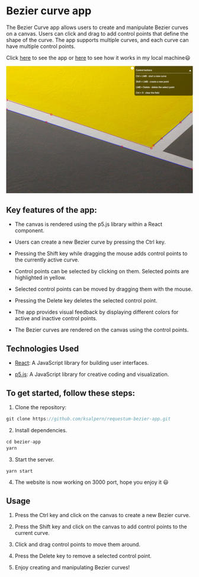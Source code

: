 # Bezier curve app

The Bezier Curve app allows users to create and manipulate Bezier curves on a canvas. Users can click and drag to add control points that define the shape of the curve. The app supports multiple curves, and each curve can have multiple control points.

Click [here](https://ksalpern-bezier-app.vercel.app/) to see the app or [here](https://www.youtube.com/watch?v=8ivvsbogO38) to see how it works in my local machine😃

![bezier curve](./public/assets/bezierCurve.png)

## Key features of the app:

- The canvas is rendered using the p5.js library within a React component.

- Users can create a new Bezier curve by pressing the Ctrl key.

- Pressing the Shift key while dragging the mouse adds control points to the currently active curve.

- Control points can be selected by clicking on them. Selected points are highlighted in yellow.

- Selected control points can be moved by dragging them with the mouse.

- Pressing the Delete key deletes the selected control point.

- The app provides visual feedback by displaying different colors for active and inactive control points.

- The Bezier curves are rendered on the canvas using the control points.

## Technologies Used

- [React](https://react.dev/): A JavaScript library for building user interfaces.

- [p5.js](https://p5js.org/): A JavaScript library for creative coding and visualization.

## To get started, follow these steps:

1. Clone the repository:

```javascript
git clone https://github.com/ksalpern/requestum-bezier-app.git
```

2. Install dependencies.

```javascript
cd bezier-app
yarn
```

3. Start the server.

```javascript
yarn start
```

4. The website is now working on 3000 port, hope you enjoy it 😃

## Usage

1. Press the Ctrl key and click on the canvas to create a new Bezier curve.

2. Press the Shift key and click on the canvas to add control points to the current curve.

3. Click and drag control points to move them around.

4. Press the Delete key to remove a selected control point.

5. Enjoy creating and manipulating Bezier curves!
